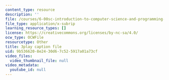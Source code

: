 ```yaml
---
content_type: resource
description: ''
file: /courses/6-00sc-introduction-to-computer-science-and-programming-spring-2011/9b5366208e2430d67c525917a01a73cf_hGQw3KJ7i6Q.srt
file_type: application/x-subrip
learning_resource_types: []
license: https://creativecommons.org/licenses/by-nc-sa/4.0/
ocw_type: OCWFile
resourcetype: Other
title: 3play caption file
uid: 9b536620-8e24-30d6-7c52-5917a01a73cf
video_files:
  video_thumbnail_file: null
video_metadata:
  youtube_id: null
---
```

